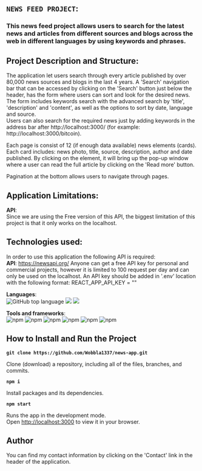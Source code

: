 ## `NEWS FEED PROJECT`:
### This news feed project allows users to search for the latest news and articles from different sources and blogs across the web in different languages by using keywords and phrases.

## Project Description and Structure:
The application let users search through every article published by over 80,000 news sources and blogs in the last 4 years. A 'Search' navigation bar that can be accessed by clicking on the 'Search' button just below the header, has the form where users can sort and look for the desired news. The form includes keywords search with the advanced search by 'title', 'description' and 'content', as well as the options to sort by date, language and source.\
Users can also search for the required news just by adding keywords in the address bar after http://localhost:3000/ (for example: http://localhost:3000/bitcoin).

Each page is consist of 12 (if enough data available) news elements (cards). Each card includes: news photo, title, source, description, author and date published. By clicking on the element, it will bring up the pop-up window where a user can read the full article by clicking on the 'Read more' button.

Pagination at the bottom allows users to navigate through pages. 

## Application Limitations:
**API**:\
Since we are using the Free version of this API, the biggest limitation of this project is that it only works on the localhost.

## Technologies used:
In order to use this application the following API is required:\
**API**: https://newsapi.org/ Anyone can get a free API key for personal and commercial projects, however it is limited to 100 request per day and can only be used on the localhost. An API key should be added in '.env' location with the following format: REACT_APP_API_KEY = ""

**Languages**:\
 ![GitHub top language](https://img.shields.io/github/languages/top/Wobbla1337/news-app?color=%23F7DF1E&label=javascript&logo=javascript) <img src="https://img.shields.io/badge/HTML5-6.9%25-E34F26?logo=HTML5"> <img src="https://img.shields.io/badge/SCSS-0.9%25-CC6699?logo=SASS">

**Tools and frameworks**:\
 ![npm](https://img.shields.io/npm/v/react?color=%2361DAFB&label=React&logo=React) ![npm](https://img.shields.io/npm/v/bootstrap?color=%237952B3&label=Bootstrap&logo=bootstrap) ![npm](https://img.shields.io/npm/v/redux?color=%23764ABC&label=redux&logo=redux) ![npm](https://img.shields.io/npm/v/react-router?color=%23CA4245&label=react-router&logo=react-router) ![npm](https://img.shields.io/npm/v/sass?color=%23CC6699&label=sass&logo=sass) ![npm](https://img.shields.io/npm/v/moment?label=moment&logo=moment)
 
## How to Install and Run the Project



 **`git clone https://github.com/Wobbla1337/news-app.git`**

Clone (download) a repository, including all of the files, branches, and commits.

**`npm i`**

Install packages and its dependencies.

**`npm start`**  

Runs the app in the development mode.\
Open [http://localhost:3000](http://localhost:3000) to view it in your browser.

## Author

You can find my contact information by clicking on the 'Contact' link in the header of the application.


